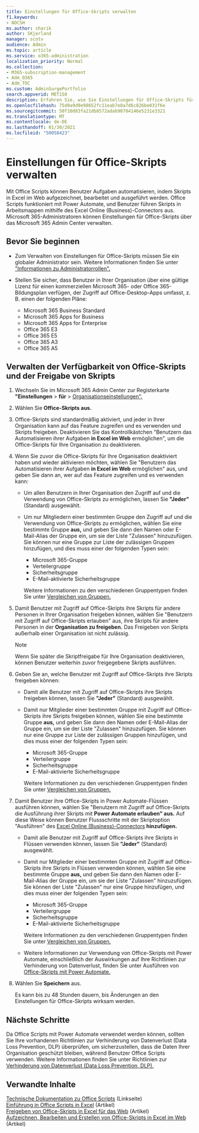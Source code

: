 ```yaml
---
title: Einstellungen für Office-Skripts verwalten
f1.keywords:
- NOCSH
ms.author: sharik
author: SKjerland
manager: scotv
audience: Admin
ms.topic: article
ms.service: o365-administration
localization_priority: Normal
ms.collection:
- M365-subscription-management
- Adm_O365
- Adm_TOC
ms.custom: AdminSurgePortfolio
search.appverid: MET150
description: Erfahren Sie, wie Sie Einstellungen für Office-Skripts für Benutzer in Ihrer Organisation verwalten.
ms.openlocfilehash: 75d0a9d9e98652fc11eab7e8a7d6c826be031f6e
ms.sourcegitcommit: 50f10d83fa21db8572adab90784146e5231e3321
ms.translationtype: MT
ms.contentlocale: de-DE
ms.lasthandoff: 01/30/2021
ms.locfileid: "50058423"
---
```

# <a name="manage-office-scripts-settings"></a>Einstellungen für Office-Skripts verwalten

Mit Office Scripts können Benutzer Aufgaben automatisieren, indem Skripts in Excel im Web aufgezeichnet, bearbeitet und ausgeführt werden. Office Scripts funktioniert mit Power Automate, und Benutzer führen Skripts in Arbeitsmappen mithilfe des Excel Online (Business)-Connectors aus. Microsoft 365-Administratoren können Einstellungen für Office-Skripts über das Microsoft 365 Admin Center verwalten.

## <a name="before-you-begin"></a>Bevor Sie beginnen

- Zum Verwalten von Einstellungen für Office-Skripts müssen Sie ein globaler Administrator sein. Weitere Informationen finden Sie unter ["Informationen zu Administratorrollen".](../add-users/about-admin-roles.md)

- Stellen Sie sicher, dass Benutzer in Ihrer Organisation über eine gültige Lizenz für einen kommerziellen Microsoft 365- oder Office 365-Bildungsplan verfügen, der Zugriff auf Office-Desktop-Apps umfasst, z. B. einen der folgenden Pläne:

    - Microsoft 365 Business Standard
    - Microsoft 365 Apps for Business
    - Microsoft 365 Apps for Enterprise
    - Office 365 E3
    - Office 365 E5
    - Office 365 A3
    - Office 365 A5

## <a name="manage-availability-of-office-scripts-and-sharing-of-scripts"></a>Verwalten der Verfügbarkeit von Office-Skripts und der Freigabe von Skripts

1. Wechseln Sie im Microsoft 365 Admin Center zur Registerkarte **"Einstellungen** \> **für** \> <a href="https://go.microsoft.com/fwlink/p/?linkid=2053743" target="_blank">Organisationseinstellungen".</a>

2. Wählen Sie **Office-Skripts aus.**

3. Office-Skripts sind standardmäßig aktiviert, und jeder in Ihrer Organisation kann auf das Feature zugreifen und es verwenden und Skripts freigeben. Deaktivieren Sie das Kontrollkästchen "Benutzern das Automatisieren ihrer Aufgaben **in Excel im Web** ermöglichen", um die Office-Skripts für Ihre Organisation zu deaktivieren.

4. Wenn Sie zuvor die Office-Skripts für Ihre Organisation deaktiviert haben und wieder aktivieren möchten, wählen Sie "Benutzern das Automatisieren ihrer Aufgaben **in Excel im Web** ermöglichen" aus, und geben Sie dann an, wer auf das Feature zugreifen und es verwenden kann:

    - Um allen Benutzern in Ihrer Organisation den Zugriff auf und die Verwendung von Office-Skripts zu ermöglichen, lassen Sie **"Jeder"** (Standard) ausgewählt.

    - Um nur Mitgliedern einer bestimmten Gruppe den Zugriff auf und die Verwendung von Office-Skripts zu ermöglichen, wählen Sie eine bestimmte Gruppe **aus,** und geben Sie dann den Namen oder E-Mail-Alias der Gruppe ein, um sie der Liste "Zulassen" hinzuzufügen. Sie können nur eine Gruppe zur Liste der zulässigen Gruppen hinzufügen, und dies muss einer der folgenden Typen sein:
        - Microsoft 365-Gruppe
        - Verteilergruppe
        - Sicherheitsgruppe
        - E-Mail-aktivierte Sicherheitsgruppe
    
        Weitere Informationen zu den verschiedenen Gruppentypen finden Sie unter [Vergleichen von Gruppen.](../create-groups/compare-groups.md)

5. Damit Benutzer mit Zugriff auf Office-Skripts ihre Skripts für andere Personen in Ihrer Organisation freigeben können, wählen Sie "Benutzern mit Zugriff auf Office-Skripts erlauben" aus, ihre Skripts für andere Personen in der **Organisation zu freigeben.** Das Freigeben von Skripts außerhalb einer Organisation ist nicht zulässig.
 
    > [!NOTE]
    > Wenn Sie später die Skriptfreigabe für Ihre Organisation deaktivieren, können Benutzer weiterhin zuvor freigegebene Skripts ausführen.
 
6. Geben Sie an, welche Benutzer mit Zugriff auf Office-Skripts ihre Skripts freigeben können:
    
    - Damit alle Benutzer mit Zugriff auf Office-Skripts ihre Skripts freigeben können, lassen Sie **"Jeder"** (Standard) ausgewählt.

    - Damit nur Mitglieder einer bestimmten Gruppe mit Zugriff auf Office-Skripts ihre Skripts freigeben können, wählen Sie eine bestimmte Gruppe **aus,** und geben Sie dann den Namen oder E-Mail-Alias der Gruppe ein, um sie der Liste "Zulassen" hinzuzufügen. Sie können nur eine Gruppe zur Liste der zulässigen Gruppen hinzufügen, und dies muss einer der folgenden Typen sein:
        - Microsoft 365-Gruppe
        - Verteilergruppe
        - Sicherheitsgruppe
        - E-Mail-aktivierte Sicherheitsgruppe
    
        Weitere Informationen zu den verschiedenen Gruppentypen finden Sie unter [Vergleichen von Gruppen.](../create-groups/compare-groups.md)

7. Damit Benutzer ihre Office-Skripts in Power Automate-Flüssen ausführen können, wählen Sie "Benutzern mit Zugriff auf Office-Skripts die Ausführung ihrer Skripts mit **Power Automate erlauben" aus.** Auf diese Weise können Benutzer Flussschritte mit der Skriptoption "Ausführen" des [Excel Online (Business)-Connectors](/connectors/excelonlinebusiness) **hinzufügen.**

    - Damit alle Benutzer mit Zugriff auf Office-Skripts ihre Skripts in Flüssen verwenden können, lassen Sie **"Jeder"** (Standard) ausgewählt.

    - Damit nur Mitglieder einer bestimmten Gruppe mit Zugriff auf Office-Skripts ihre Skripts in Flüssen verwenden können, wählen Sie eine bestimmte Gruppe **aus,** und geben Sie dann den Namen oder E-Mail-Alias der Gruppe ein, um sie der Liste "Zulassen" hinzuzufügen. Sie können der Liste "Zulassen" nur eine Gruppe hinzufügen, und dies muss einer der folgenden Typen sein:
        - Microsoft 365-Gruppe
        - Verteilergruppe
        - Sicherheitsgruppe
        - E-Mail-aktivierte Sicherheitsgruppe

        Weitere Informationen zu den verschiedenen Gruppentypen finden Sie unter [Vergleichen von Gruppen.](../create-groups/compare-groups.md)

    - Weitere Informationen zur Verwendung von Office-Skripts mit Power Automate, einschließlich der Auswirkungen auf Ihre Richtlinien zur Verhinderung von Datenverlust, finden Sie unter Ausführen von [Office-Skripts mit Power Automate.](/office/dev/scripts/develop/power-automate-integration)

8. Wählen Sie **Speichern** aus.

    Es kann bis zu 48 Stunden dauern, bis Änderungen an den Einstellungen für Office-Skripts wirksam werden.

## <a name="next-steps"></a>Nächste Schritte

Da Office Scripts mit Power Automate verwendet werden können, sollten Sie Ihre vorhandenen Richtlinien zur Verhinderung von Datenverlust (Data Loss Prevention, DLP) überprüfen, um sicherzustellen, dass die Daten Ihrer Organisation geschützt bleiben, während Benutzer Office Scripts verwenden. Weitere Informationen finden Sie unter Richtlinien zur [Verhinderung von Datenverlust (Data Loss Prevention, DLP).](/power-automate/prevent-data-loss)

## <a name="related-content"></a>Verwandte Inhalte

[Technische Dokumentation zu Office Scripts](/office/dev/scripts/) (Linkseite)\
[Einführung in Office Scripts in Excel](https://support.microsoft.com/office/9fbe283d-adb8-4f13-a75b-a81c6baf163a) (Artikel)\
[Freigeben von Office-Skripts in Excel für das Web](https://support.microsoft.com/office/226eddbc-3a44-4540-acfe-fccda3d1122b) (Artikel)\
[Aufzeichnen, Bearbeiten und Erstellen von Office-Skripts in Excel im Web](/office/dev/scripts/tutorials/excel-tutorial) (Artikel)
